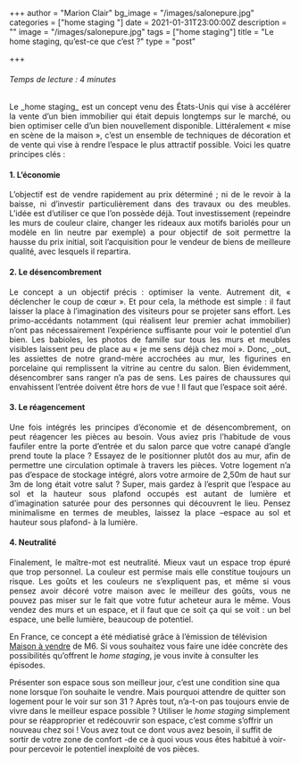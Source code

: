 +++
author = "Marion Clair"
bg_image = "/images/salonepure.jpg"
categories = ["home staging "]
date = 2021-01-31T23:00:00Z
description = ""
image = "/images/salonepure.jpg"
tags = ["home staging"]
title = "Le home staging, qu’est-ce que c’est ?"
type = "post"

+++
###### Temps de lecture : 4 minutes

<p style="text-align:justify;">Le _home staging_ est un concept venu des États-Unis qui vise à accélérer la vente d’un bien immobilier qui était depuis longtemps sur le marché, ou bien optimiser celle d’un bien nouvellement disponible. Littéralement « mise en scène de la maison », c’est un ensemble de techniques de décoration et de vente qui vise à rendre l’espace le plus attractif possible. Voici les quatre principes clés :</p>

#### 1. L’économie

<p style="text-align:justify;">L’objectif est de vendre rapidement au prix déterminé ; ni de le revoir à la baisse, ni d’investir particulièrement dans des travaux ou des meubles. L’idée est d’utiliser ce que l’on possède déjà. Tout investissement (repeindre les murs de couleur claire, changer les rideaux aux motifs bariolés pour un modèle en lin neutre par exemple) a pour objectif de soit permettre la hausse du prix initial, soit l’acquisition pour le vendeur de biens de meilleure qualité, avec lesquels il repartira.</p>

#### 2. Le désencombrement

<p style="text-align:justify;">Le concept a un objectif précis : optimiser la vente. Autrement dit, « déclencher le coup de cœur ». Et pour cela, la méthode est simple : il faut laisser la place à l’imagination des visiteurs pour se projeter sans effort. Les primo-accédants notamment (qui réalisent leur premier achat immobilier) n’ont pas nécessairement l’expérience suffisante pour voir le potentiel d’un bien. Les babioles, les photos de famille sur tous les murs et meubles visibles laissent peu de place au « je me sens déjà chez moi ». Donc, _out_ les assiettes de notre grand-mère accrochées au mur, les figurines en porcelaine qui remplissent la vitrine au centre du salon. Bien évidemment, désencombrer sans ranger n’a pas de sens. Les paires de chaussures qui envahissent l’entrée doivent être hors de vue ! Il faut que l’espace soit aéré.</p>

#### 3. Le réagencement

<p style="text-align:justify;">Une fois intégrés les principes d’économie et de désencombrement, on peut réagencer les pièces au besoin. Vous aviez pris l’habitude de vous faufiler entre la porte d’entrée et du salon parce que votre canapé d’angle prend toute la place ? Essayez de le positionner plutôt dos au mur, afin de permettre une circulation optimale à travers les pièces. Votre logement n’a pas d’espace de stockage intégré, alors votre armoire de 2,50m de haut sur 3m de long était votre salut ? Super, mais gardez à l’esprit que l’espace au sol et la hauteur sous plafond occupés est autant de lumière et d’imagination saturée pour des personnes qui découvrent le lieu. Pensez minimalisme en termes de meubles, laissez la place –espace au sol et hauteur sous plafond- à la lumière.</p>

#### 4. Neutralité

<p style="text-align:justify;">Finalement, le maître-mot est neutralité. Mieux vaut un espace trop épuré que trop personnel. La couleur est permise mais elle constitue toujours un risque. Les goûts et les couleurs ne s’expliquent pas, et même si vous pensez avoir décoré votre maison avec le meilleur des goûts, vous ne pouvez pas miser sur le fait que votre futur acheteur aura le même. Vous vendez des murs et un espace, et il faut que ce soit ça qui se voit : un bel espace, une belle lumière, beaucoup de potentiel.

En France, ce concept a été médiatisé grâce à l’émission de télévision [Maison à vendre](https://www.6play.fr/maison-a-vendre-p_874 "Maison à vendre M6") de M6. Si vous souhaitez vous faire une idée concrète des possibilités qu’offrent le _home staging_, je vous invite à consulter les épisodes.

Présenter son espace sous son meilleur jour, c’est une condition sine qua none lorsque l’on souhaite le vendre. Mais pourquoi attendre de quitter son logement pour le voir sur son 31 ? Après tout, n’a-t-on pas toujours envie de vivre dans le meilleur espace possible ? Utiliser le _home staging_ simplement pour se réapproprier et redécouvrir son espace, c’est comme s’offrir un nouveau chez soi ! Vous avez tout ce dont vous avez besoin, il suffit de sortir de votre zone de confort -de ce à quoi vous vous êtes habitué à voir- pour percevoir le potentiel inexploité de vos pièces.</p>